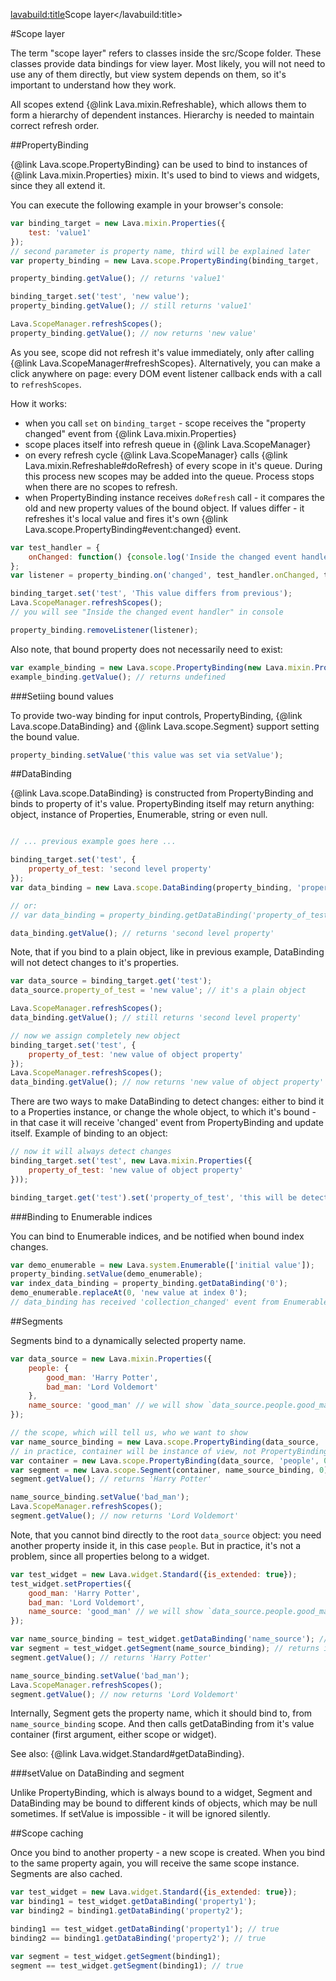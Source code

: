 <lavabuild:title>Scope layer</lavabuild:title>

#Scope layer

The term "scope layer" refers to classes inside the src/Scope folder.
These classes provide data bindings for view layer. Most likely, you will not need to use any of them directly,
but view system depends on them, so it's important to understand how they work.

All scopes extend {@link Lava.mixin.Refreshable}, which allows them to form a hierarchy of dependent instances.
Hierarchy is needed to maintain correct refresh order.

##PropertyBinding

{@link Lava.scope.PropertyBinding} can be used to bind to instances of {@link Lava.mixin.Properties} mixin.
It's used to bind to views and widgets, since they all extend it.

You can execute the following example in your browser's console:

```javascript
var binding_target = new Lava.mixin.Properties({
	test: 'value1'
});
// second parameter is property name, third will be explained later
var property_binding = new Lava.scope.PropertyBinding(binding_target, 'test', 0);

property_binding.getValue(); // returns 'value1'

binding_target.set('test', 'new value');
property_binding.getValue(); // still returns 'value1'

Lava.ScopeManager.refreshScopes();
property_binding.getValue(); // now returns 'new value'
```

As you see, scope did not refresh it's value immediately, only after calling {@link Lava.ScopeManager#refreshScopes}.
Alternatively, you can make a click anywhere on page: every DOM event listener callback ends with a call to `refreshScopes`.

How it works:
- when you call `set` on `binding_target` - scope receives the "property changed" event from {@link Lava.mixin.Properties}
- scope places itself into refresh queue in {@link Lava.ScopeManager}
- on every refresh cycle {@link Lava.ScopeManager} calls {@link Lava.mixin.Refreshable#doRefresh} of every scope in it's queue.
During this process new scopes may be added into the queue. Process stops when there are no scopes to refresh.
- when PropertyBinding instance receives `doRefresh` call - it compares the old and new property values of the bound object.
If values differ - it refreshes it's local value and fires it's own {@link Lava.scope.PropertyBinding#event:changed} event.

```javascript
var test_handler = {
	onChanged: function() {console.log('Inside the changed event handler');}
};
var listener = property_binding.on('changed', test_handler.onChanged, test_handler);

binding_target.set('test', 'This value differs from previous');
Lava.ScopeManager.refreshScopes();
// you will see "Inside the changed event handler" in console

property_binding.removeListener(listener);
```

Also note, that bound property does not necessarily need to exist:
```javascript
var example_binding = new Lava.scope.PropertyBinding(new Lava.mixin.Properties(), 'test', 0);
example_binding.getValue(); // returns undefined
```

###Setiing bound values

To provide two-way binding for input controls, PropertyBinding, {@link Lava.scope.DataBinding}
and {@link Lava.scope.Segment} support setting the bound value.

```javascript
property_binding.setValue('this value was set via setValue');
```

##DataBinding

{@link Lava.scope.DataBinding} is constructed from PropertyBinding and binds to property of it's value.
PropertyBinding itself may return anything: object, instance of Properties, Enumerable, string or even null.

```javascript

// ... previous example goes here ...

binding_target.set('test', {
	property_of_test: 'second level property'
});
var data_binding = new Lava.scope.DataBinding(property_binding, 'property_of_test', 0);

// or:
// var data_binding = property_binding.getDataBinding('property_of_test');

data_binding.getValue(); // returns 'second level property'
```

Note, that if you bind to a plain object, like in previous example, DataBinding will not detect changes to it's properties.

```javascript
var data_source = binding_target.get('test');
data_source.property_of_test = 'new value'; // it's a plain object

Lava.ScopeManager.refreshScopes();
data_binding.getValue(); // still returns 'second level property'

// now we assign completely new object
binding_target.set('test', {
	property_of_test: 'new value of object property'
});
Lava.ScopeManager.refreshScopes();
data_binding.getValue(); // now returns 'new value of object property'
```

There are two ways to make DataBinding to detect changes: either to bind it to a Properties instance,
or change the whole object, to which it's bound - in that case it will receive 'changed' event from PropertyBinding
and update itself. Example of binding to an object:

```javascript
// now it will always detect changes
binding_target.set('test', new Lava.mixin.Properties({
	property_of_test: 'new value of object property'
}));

binding_target.get('test').set('property_of_test', 'this will be detected');
```

###Binding to Enumerable indices

You can bind to Enumerable indices, and be notified when bound index changes.
```javascript
var demo_enumerable = new Lava.system.Enumerable(['initial value']);
property_binding.setValue(demo_enumerable);
var index_data_binding = property_binding.getDataBinding('0');
demo_enumerable.replaceAt(0, 'new value at index 0');
// data_binding has received 'collection_changed' event from Enumerable and will update it's value
```

##Segments

Segments bind to a dynamically selected property name.

```javascript
var data_source = new Lava.mixin.Properties({
	people: {
		good_man: 'Harry Potter',
		bad_man: 'Lord Voldemort'
	},
	name_source: 'good_man' // we will show `data_source.people.good_man`
});

// the scope, which will tell us, who we want to show
var name_source_binding = new Lava.scope.PropertyBinding(data_source, 'name_source', 0);
// in practice, container will be instance of view, not PropertyBinding
var container = new Lava.scope.PropertyBinding(data_source, 'people', 0);
var segment = new Lava.scope.Segment(container, name_source_binding, 0);
segment.getValue(); // returns 'Harry Potter'

name_source_binding.setValue('bad_man');
Lava.ScopeManager.refreshScopes();
segment.getValue(); // now returns 'Lord Voldemort'
```

Note, that you cannot bind directly to the root `data_source` object: you need another property inside it,
in this case `people`. But in practice, it's not a problem, since all properties belong to a widget.

```javascript
var test_widget = new Lava.widget.Standard({is_extended: true});
test_widget.setProperties({
	good_man: 'Harry Potter',
	bad_man: 'Lord Voldemort',
	name_source: 'good_man' // we will show `data_source.people.good_man`
});

var name_source_binding = test_widget.getDataBinding('name_source'); // returns instance of Lava.scope.PropertyBinding
var segment = test_widget.getSegment(name_source_binding); // returns instance of Lava.scope.Segment
segment.getValue(); // returns 'Harry Potter'

name_source_binding.setValue('bad_man');
Lava.ScopeManager.refreshScopes();
segment.getValue(); // now returns 'Lord Voldemort'
```

Internally, Segment gets the property name, which it should bind to, from `name_source_binding` scope.
And then calls getDataBinding from it's value container (first argument, either scope or widget).

See also: {@link Lava.widget.Standard#getDataBinding}.

###setValue on DataBinding and segment

Unlike PropertyBinding, which is always bound to a widget, Segment and DataBinding may be bound to different
kinds of objects, which may be null sometimes. If setValue is impossible - it will be ignored silently.

##Scope caching

Once you bind to another property - a new scope is created. When you bind to the same property again, you will receive
the same scope instance. Segments are also cached.

```javascript
var test_widget = new Lava.widget.Standard({is_extended: true});
var binding1 = test_widget.getDataBinding('property1');
var binding2 = binding1.getDataBinding('property2');

binding1 == test_widget.getDataBinding('property1'); // true
binding2 == binding1.getDataBinding('property2'); // true

var segment = test_widget.getSegment(binding1);
segment == test_widget.getSegment(binding1); // true
```

